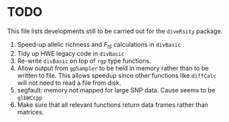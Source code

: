 # TODO

This file lists developments still to be carried out for the `diveRsity` package.

1. Speed-up allelic richness and $F_{IS}$ calculations in `divBasic`
2. Tidy up HWE legacy code in `divBasic`
3. Re-write `divBasic` on top of `rgp` type functions.
4. Allow output from `gpSampler` to be held in memory rather than to be written to file. This allows speedup since other functions like `diffCalc` will not need to read a file from disk.
5. segfault: memory not mapped for large SNP data. Cause seems to be `glbWCcpp`
6. Make sure that all relevant functions return data frames rather than matrices.